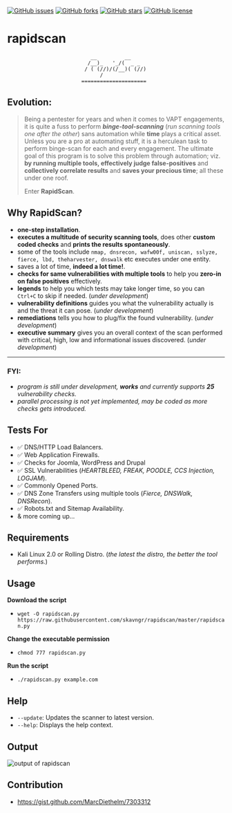 [![GitHub issues](https://img.shields.io/github/issues/skavngr/rapidscan.svg)](https://github.com/skavngr/rapidscan/issues)
[![GitHub forks](https://img.shields.io/github/forks/skavngr/rapidscan.svg)](https://github.com/skavngr/rapidscan/network)
[![GitHub stars](https://img.shields.io/github/stars/skavngr/rapidscan.svg)](https://github.com/skavngr/rapidscan/stargazers)
[![GitHub license](https://img.shields.io/github/license/skavngr/rapidscan.svg)](https://github.com/skavngr/rapidscan/blob/master/LICENSE)

# rapidscan 

                               __         __
                              /__)_   '_/(  _ _
                             / ( (//)/(/__)( (//)
                                  /
                            =====================
                            
## Evolution:
> Being a pentester for years and when it comes to VAPT engagements, it is quite a fuss to perform _**binge-tool-scanning**_ (_run scanning tools one after the other_) sans automation while **time** plays a critical asset. Unless you are a pro at automating stuff, it is a herculean task to perform binge-scan for each and every engagement. The ultimate goal of this program is to solve this problem through automation; viz. **by running multiple tools, effectively judge false-positives** and **collectively correlate results** and **saves your precious time**; all these under one roof.<p>Enter **RapidScan**.

## Why RapidScan?
- **one-step installation**.
- **executes a multitude of security scanning tools**, does other **custom coded checks** and **prints the results spontaneously**.
- some of the tools include `nmap, dnsrecon, wafw00f, uniscan, sslyze, fierce, lbd, theharvester, dnswalk` etc executes under one entity.
- saves a lot of time, **indeed a lot time!**.
- **checks for same vulnerabilities with multiple tools** to help you **zero-in on false positives** effectively.
- **legends** to help you which tests may take longer time, so you can `Ctrl+C` to skip if needed. (_under development_)
- **vulnerability definitions** guides you what the vulnerability actually is and the threat it can pose. (_under development_)
- **remediations** tells you how to plug/fix the found vulnerability. (_under development_)
- **executive summary** gives you an overall context of the scan performed with critical, high, low and informational issues discovered. (_under development_)

---
### FYI:
- _program is still under development, **works** and currently supports **25** vulnerability checks._
- _parallel processing is not yet implemented, may be coded as more checks gets introduced._

## Tests For
- :white_check_mark: DNS/HTTP Load Balancers.
- :white_check_mark: Web Application Firewalls.
- :white_check_mark: Checks for Joomla, WordPress and Drupal
- :white_check_mark: SSL Vulnerabilities (_HEARTBLEED, FREAK, POODLE, CCS Injection, LOGJAM_).
- :white_check_mark: Commonly Opened Ports.
- :white_check_mark: DNS Zone Transfers using multiple tools (_Fierce, DNSWalk, DNSRecon_).
- :white_check_mark: Robots.txt and Sitemap Availability.
- & more coming up...

## Requirements
- Kali Linux 2.0 or Rolling Distro. (_the latest the distro, the better the tool performs._)

## Usage
**Download the script**
- `wget -O rapidscan.py https://raw.githubusercontent.com/skavngr/rapidscan/master/rapidscan.py`

**Change the executable permission**
- `chmod 777 rapidscan.py`

**Run the script**
- `./rapidscan.py example.com`

## Help
- `--update`: Updates the scanner to latest version.
- `--help`:   Displays the help context.

## Output

![output of rapidscan](https://github.com/skavngr/rapidscan/blob/master/splashscreen_rapidscan.PNG)

## Contribution
- https://gist.github.com/MarcDiethelm/7303312

